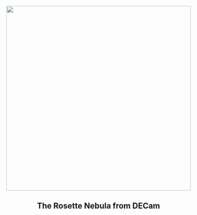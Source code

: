 
<p align="center"><img src="https://apod.nasa.gov/apod/image/2507/Rosette_Decam_960.jpg" width="500" height="500"></p>
<h2 align="center"> The Rosette Nebula from DECam </h2>
